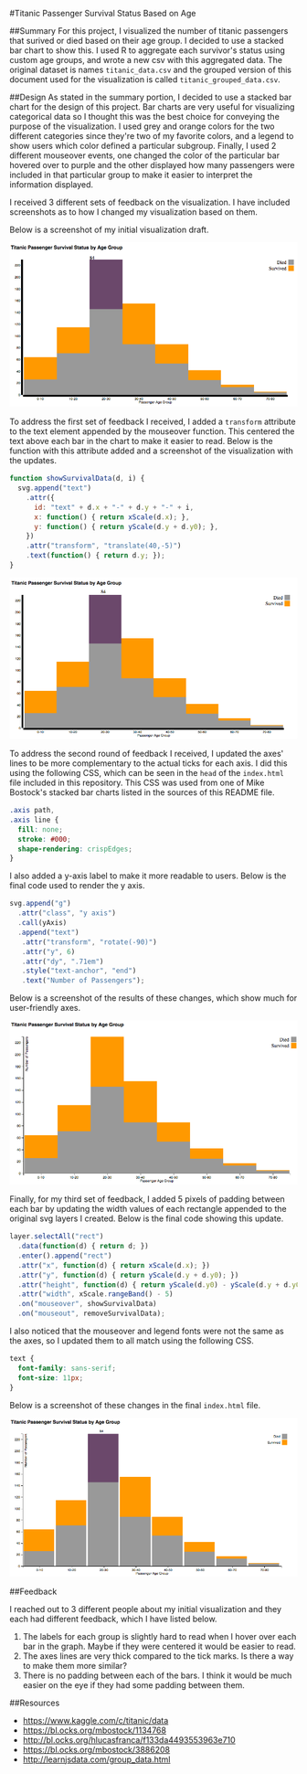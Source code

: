 #Titanic Passenger Survival Status Based on Age

##Summary
For this project, I visualized the number of titanic passengers that surived or died based on their age group. I decided to use a stacked bar chart to show this. I used R to aggregate each survivor's status using custom age groups, and wrote a new csv with this aggregated data. The original dataset is names `titanic_data.csv` and the grouped version of this document used for the visualization is called `titanic_grouped_data.csv`.

##Design
As stated in the summary portion, I decided to use a stacked bar chart for the design of this project. Bar charts are very useful for visualizing categorical data so I thought this was the best choice for conveying the purpose of the visualization. I used grey and orange colors for the two different categories since they're two of my favorite colors, and a legend to show users which color defined a particular subgroup. Finally, I used 2 different mouseover events, one changed the color of the particular bar hovered over to purple and the other displayed how many passengers were included in that particular group to make it easier to interpret the information displayed.

I received 3 different sets of feedback on the visualization. I have included screenshots as to how I changed my visualization based on them.

Below is a screenshot of my initial visualization draft.

![alt text](https://github.com/bljustice/titanic-survival-data-visualization/blob/master/first-design.png)

To address the first set of feedback I received, I added a `transform` attribute to the text element appended by the mouseover function. This centered the text above each bar in the chart to make it easier to read. Below is the function with this attribute added and a screenshot of the visualization with the updates.
```javascript
function showSurvivalData(d, i) {
  svg.append("text")
    .attr({
      id: "text" + d.x + "-" + d.y + "-" + i,
      x: function() { return xScale(d.x); },
      y: function() { return yScale(d.y + d.y0); },
    })
    .attr("transform", "translate(40,-5)")
    .text(function() { return d.y; });
}
```
![alt text](https://github.com/bljustice/titanic-survival-data-visualization/blob/master/first-feedback-implemented.png)

To address the second round of feedback I received, I updated the axes' lines to be more complementary to the actual ticks for each axis. I did this using the following CSS, which can be seen in the `head` of the `index.html` file included in this repository. This CSS was used from one of Mike Bostock's stacked bar charts listed in the sources of this README file.
```CSS
.axis path,
.axis line {
  fill: none;
  stroke: #000;
  shape-rendering: crispEdges;
}
```

I also added a y-axis label to make it more readable to users. Below is the final code used to render the y axis.
```javascript
svg.append("g")
  .attr("class", "y axis")
  .call(yAxis)
  .append("text")
   .attr("transform", "rotate(-90)")
   .attr("y", 6)
   .attr("dy", ".71em")
   .style("text-anchor", "end")
   .text("Number of Passengers");
   ```

Below is a screenshot of the results of these changes, which show much for user-friendly axes.

![alt text](https://github.com/bljustice/titanic-survival-data-visualization/blob/master/second-feedback-implemented.png)

Finally, for my third set of feedback, I added 5 pixels of padding between each bar by updating the width values of each rectangle appended to the original svg layers I created. Below is the final code showing this update.

```javascript
layer.selectAll("rect")
  .data(function(d) { return d; })
  .enter().append("rect")
  .attr("x", function(d) { return xScale(d.x); })
  .attr("y", function(d) { return yScale(d.y + d.y0); })
  .attr("height", function(d) { return yScale(d.y0) - yScale(d.y + d.y0); })
  .attr("width", xScale.rangeBand() - 5)
  .on("mouseover", showSurvivalData)
  .on("mouseout", removeSurvivalData);
```
I also noticed that the mouseover and legend fonts were not the same as the axes, so I updated them to all match using the following CSS.

```CSS
text {
  font-family: sans-serif;
  font-size: 11px;
}
```

Below is a screenshot of these changes in the final `index.html` file.

![alt text](https://github.com/bljustice/titanic-survival-data-visualization/blob/master/third-feedback-implemented.png)


##Feedback

I reached out to 3 different people about my initial visualization and they each had different feedback, which I have listed below.

  1. The labels for each group is slightly hard to read when I hover over each bar in the graph. Maybe if they were centered it would be easier to read.
  2. The axes lines are very thick compared to the tick marks. Is there a way to make them more similar?
  3. There is no padding between each of the bars. I think it would be much easier on the eye if they had some padding between them.



##Resources
  * https://www.kaggle.com/c/titanic/data
  * https://bl.ocks.org/mbostock/1134768
  * http://bl.ocks.org/hlucasfranca/f133da4493553963e710
  * https://bl.ocks.org/mbostock/3886208
  * http://learnjsdata.com/group_data.html
